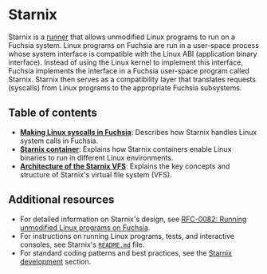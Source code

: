 # Starnix

Starnix is a [runner][starnix-runner] that allows unmodified Linux programs to run on
a Fuchsia system. Linux programs on Fuchsia are run in a user-space process whose
system interface is compatible with the Linux ABI (application binary interface).
Instead of using the Linux kernel to implement this interface, Fuchsia implements the
interface in a Fuchsia user-space program called Starnix. Starnix then serves as
a compatibility layer that translates requests (syscalls) from Linux programs to the
appropriate Fuchsia subsystems.

## Table of contents

- [**Making Linux syscalls in Fuchsia**][making-linux-syscalls]: Describes how Starnix
  handles Linux system calls in Fuchsia.
- [**Starnix container**][starnix-container]: Explains how Starnix containers
  enable Linux binaries to run in different Linux environments.
- [**Architecture of the Starnix VFS**][starnix-vfs]: Explains the key concepts and
  structure of Starnix's virtual file system (VFS).

## Additional resources

- For detailed information on Starnix's design, see
  [RFC-0082: Running unmodified Linux programs on Fuchsia][starnix-rfc].
- For instructions on running Linux programs, tests, and interactive consoles,
  see Starnix's [`README.md`][starnix-readme] file.
- For standard coding patterns and best practices, see the
  [Starnix development][starnix-development] section.

<!-- Reference links -->

[starnix-runner]: /docs/concepts/components/v2/starnix.md
[starnix-rfc]: /docs/contribute/governance/rfcs/0082_starnix.md
[starnix-readme]: https://cs.opensource.google/fuchsia/fuchsia/+/main:/src/starnix/kernel/README.md
[making-linux-syscalls]: /docs/concepts/starnix/making-linux-syscalls-in-fuchsia.md
[starnix-container]: /docs/concepts/starnix/starnix-container.md
[starnix-vfs]: /docs/concepts/starnix/architecture-of-the-starnix-vfs.md
[starnix-development]: /docs/development/starnix/common-coding-patterns-in-starnix.md

